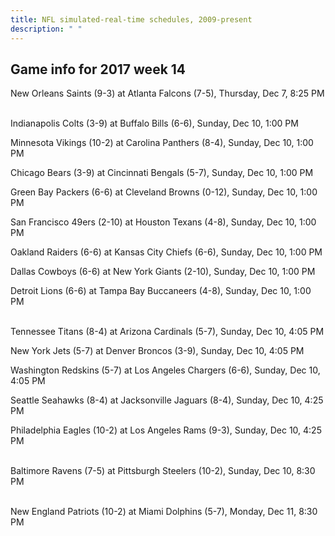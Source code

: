 ```yaml
---
title: NFL simulated-real-time schedules, 2009-present
description: " "
---
```


## Game info for 2017 week 14
New Orleans Saints (9-3) at Atlanta Falcons (7-5), Thursday, Dec 7, 8:25 PM

<br/>Indianapolis Colts (3-9) at Buffalo Bills (6-6), Sunday, Dec 10, 1:00 PM

Minnesota Vikings (10-2) at Carolina Panthers (8-4), Sunday, Dec 10, 1:00 PM

Chicago Bears (3-9) at Cincinnati Bengals (5-7), Sunday, Dec 10, 1:00 PM

Green Bay Packers (6-6) at Cleveland Browns (0-12), Sunday, Dec 10, 1:00 PM

San Francisco 49ers (2-10) at Houston Texans (4-8), Sunday, Dec 10, 1:00 PM

Oakland Raiders (6-6) at Kansas City Chiefs (6-6), Sunday, Dec 10, 1:00 PM

Dallas Cowboys (6-6) at New York Giants (2-10), Sunday, Dec 10, 1:00 PM

Detroit Lions (6-6) at Tampa Bay Buccaneers (4-8), Sunday, Dec 10, 1:00 PM

<br/>Tennessee Titans (8-4) at Arizona Cardinals (5-7), Sunday, Dec 10, 4:05 PM

New York Jets (5-7) at Denver Broncos (3-9), Sunday, Dec 10, 4:05 PM

Washington Redskins (5-7) at Los Angeles Chargers (6-6), Sunday, Dec 10, 4:05 PM

Seattle Seahawks (8-4) at Jacksonville Jaguars (8-4), Sunday, Dec 10, 4:25 PM

Philadelphia Eagles (10-2) at Los Angeles Rams (9-3), Sunday, Dec 10, 4:25 PM

<br/>Baltimore Ravens (7-5) at Pittsburgh Steelers (10-2), Sunday, Dec 10, 8:30 PM

<br/>New England Patriots (10-2) at Miami Dolphins (5-7), Monday, Dec 11, 8:30 PM

